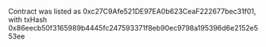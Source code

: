 Contract was listed as 0xc27C9Afe521DE97EA0b623CeaF222677bec31f01, with txHash 0x86eecb50f3165989b4445fc247593371f8eb90ec9798a195396d6e2152e553ee